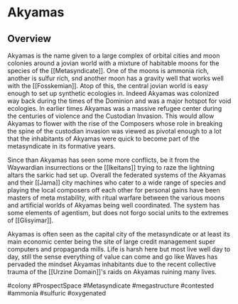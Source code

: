 # Akyamas

## Overview
Akyamas is the name given to a large complex of orbital cities and moon colonies around a jovian world with a mixture of habitable moons for the species of the [[Metasyndicate]].  One of the moons is ammonia rich, another is sulfur rich, snd another moon has a gravity well that works well with the [[Fosskemian]].  Atop of this, the central jovian world is easy enough to set up synthetic ecologies in.  Indeed Akyamas was colonized way back during the times of the Dominion and was a major hotspot for void ecologies.  In earlier times Akyamas was a massive refugee center during the centuries of violence and the Custodian Invasion.  This would allow Akyamas to flower with the rise of the Composers whose role in breaking the spine of the custodian invasion was viewed as pivotal enough to a lot that the inhabitants of Akyamas were quick to become part of the metasyndicate in its formative years.  

Since than Akyamas has seen some more conflicts, be it from the Waywardian insurrections or the [[Ikeitans]] trying to raze the lightning altars the sarkic had set up.  Overall the federated systems of the Akyamas and their [[Jama]] city machines who cater to a wide range of species and playing the local composers off each other for personal gains have been masters of meta mstability, with ritual warfare between the various moons and artificial worlds of Akyamas being well coordinated.  The system has some elements of agentism, but does not forgo social units to the extremes of [[Glisyimar]].  

Akyamas is often seen as the capital city of the metasyndicate or at least its main economic center being the site of large credit management super computers and propaganda mills.  Life is harsh here but most live well day to day, still the sense everything of value can come and go like Waves has pervaded the mindset Akyamas inhabitants due to the recent collective trauma of the [[Urzine Domain]]'s raids on Akyamas ruining many lives.  

#colony 
#ProspectSpace 
#Metasyndicate 
#megastructure 
#contested 
#ammonia
#sulfuric 
#oxygenated 